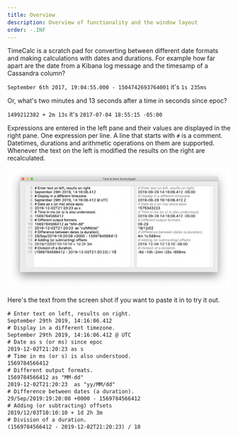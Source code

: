 ```yaml
---
title: Overview
description: Overview of functionality and the window layout
order: -.INF
---
```


TimeCalc is a scratch pad for converting between different date formats and making calculations with dates
and durations. For example how far apart are the date from a Kibana log
message and the timesamp of a Cassandra column?

`September 6th 2017, 19:04:55.000 - 1504742693764001` it's `1s 235ms`

Or, what's two minutes and 13 seconds after a time in seconds since epoc?

`1499212382 + 2m 13s` it's `2017-07-04 18:55:15 -05:00`

Expressions are entered in the left pane and their values are displayed in the right pane. One
expression per line. A line that starts with `#` is a comment. Datetimes, durations and arithmetic
operations on them are supported. Whenever the text on the left is modified the results on the right are
recalculated.

![Main Screen](TimeCalcOverview.png)

Here's the text from the screen shot if you want to paste it in to try it out.

```
# Enter text on left, results on right.
September 29th 2019, 14:16:06.412 
# Display in a different timezone.
September 29th 2019, 14:16:06.412 @ UTC
# Date as s (or ms) since epoc
2019-12-02T21:20:23 as s
# Time in ms (or s) is also understood.
1569784566412
# Different output formats.
1569784566412 as "MM-dd"
2019-12-02T21:20:23  as "yy/MM/dd"
# Difference between dates (a duration).
29/Sep/2019:19:20:08 +0000 - 1569784566412
# Adding (or subtracting) offsets
2019/12/03T10:10:10 + 1d 2h 3m
# Division of a duration.
(1569784566412 - 2019-12-02T21:20:23) / 10
```
